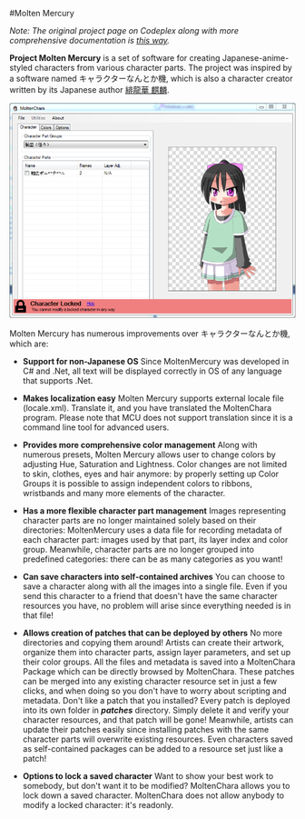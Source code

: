 #Molten Mercury

*Note: The original project page on Codeplex along with more comprehensive documentation is [this way](http://moltenmercury.codeplex.com).*

**Project Molten Mercury** is a set of software for creating Japanese-anime-styled characters from various character parts. The project was inspired by a software named キャラクターなんとか機, which is also a character creator written by its Japanese author [緋龍華 麒麟](http://khmix.sakura.ne.jp/).

![](/Images/mainwindow.png)

Molten Mercury has numerous improvements over キャラクターなんとか機, which are:

 - **Support for non-Japanese OS**
 Since MoltenMercury was developed in C# and .Net, all text will be displayed correctly in OS of any language that supports .Net. 

 - **Makes localization easy**
 Molten Mercury supports external locale file (locale.xml). Translate it, and you have translated the MoltenChara program. Please note that MCU does not support translation since it is a command line tool for advanced users.

 - **Provides more comprehensive color management**
 Along with numerous presets, Molten Mercury allows user to change colors by adjusting Hue, Saturation and Lightness. Color changes are not limited to skin, clothes, eyes and hair anymore: by properly setting up Color Groups it is possible to assign independent colors to ribbons, wristbands and many more elements of the character.

 - **Has a more flexible character part management**
Images representing character parts are no longer maintained solely based on their directories: MoltenMercury uses a data file for recording metadata of each character part: images used by that part, its layer index and color group. Meanwhile, character parts are no longer grouped into predefined categories: there can be as many categories as you want!

 - **Can save characters into self-contained archives**
You can choose to save a character along with all the images into a single file. Even if you send this character to a friend that doesn't have the same character resources you have, no problem will arise since everything needed is in that file!

 - **Allows creation of patches that can be deployed by others**
No more directories and copying them around! Artists can create their artwork, organize them into character parts, assign layer parameters, and set up their color groups. All the files and metadata is saved into a MoltenChara Package which can be directly browsed by MoltenChara. These patches can be merged into any existing character resource set in just a few clicks, and when doing so you don't have to worry about scripting and metadata. Don't like a patch that you installed? Every patch is deployed into its own folder in ***patches*** directory. Simply delete it and verify your character resources, and that patch will be gone! Meanwhile, artists can update their patches easily since installing patches with the same character parts will overwrite existing resources. Even characters saved as self-contained packages can be added to a resource set just like a patch!


 - **Options to lock a saved character**
 Want to show your best work to somebody, but don't want it to be modified? MoltenChara allows you to lock down a saved character. MoltenChara does not allow anybody to modify a locked character: it's readonly.